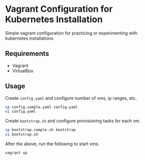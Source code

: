 # Vagrant Configuration for Kubernetes Installation

Simple vagrant configuration for practicing or experimenting with kubernetes installations

## Requirements

- Vagrant
- VirtualBox

## Usage

Create `config.yaml` and configure number of vms, ip ranges, etc.

```sh
cp config.sample.yaml config.yaml
vi config.yaml
```

Create `bootstrap.sh` and configure provisioning tasks for each vm.

```sh
cp bootstrap.sample.sh bootstrap
vi bootstrap.sh
```

After the above, run the following to start vms.

```sh
vagrant up
```
